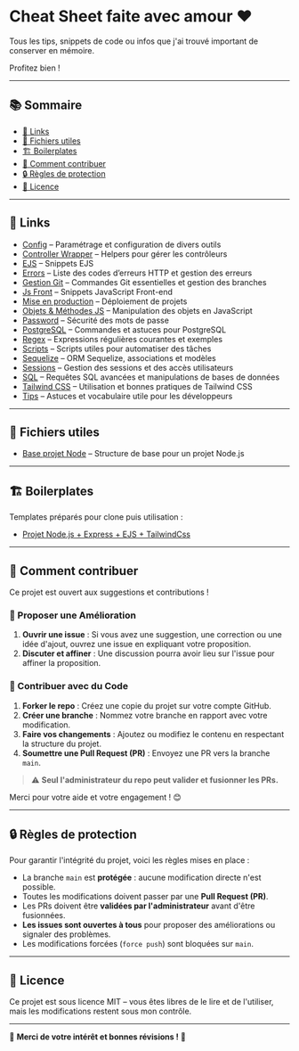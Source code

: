 # Cheat Sheet faite avec amour ❤️

Tous les tips, snippets de code ou infos que j'ai trouvé important de conserver en mémoire.

Profitez bien !

---

## 📚 Sommaire

- [🔗 Links](#-links)
- [📄 Fichiers utiles](#-fichiers-utiles)
- [🏗️ Boilerplates](#-boilerplates)
- [🤝 Comment contribuer](#-comment-contribuer)
- [🔒 Règles de protection](#-règles-de-protection)
- [📜 Licence](#-licence)

---

## 🔗 Links

- [Config](config/) – Paramétrage et configuration de divers outils
- [Controller Wrapper](controller-wrapper/) – Helpers pour gérer les contrôleurs
- [EJS](ejs/) – Snippets EJS
- [Errors](errors/) – Liste des codes d’erreurs HTTP et gestion des erreurs
- [Gestion Git](gestion-git/) – Commandes Git essentielles et gestion des branches
- [Js Front](js-front/) – Snippets JavaScript Front-end
- [Mise en production](mise-en-production/) – Déploiement de projets
- [Objets & Méthodes JS](objets-methodes/) – Manipulation des objets en JavaScript
- [Password](password/) – Sécurité des mots de passe
- [PostgreSQL](postgresql/) – Commandes et astuces pour PostgreSQL
- [Regex](regex/) – Expressions régulières courantes et exemples
- [Scripts](scripts/) – Scripts utiles pour automatiser des tâches
- [Sequelize](sequelize/) – ORM Sequelize, associations et modèles
- [Sessions](sessions/) – Gestion des sessions et des accès utilisateurs
- [SQL](sql/) – Requêtes SQL avancées et manipulations de bases de données
- [Tailwind CSS](tailwind/) – Utilisation et bonnes pratiques de Tailwind CSS
- [Tips](tips/) – Astuces et vocabulaire utile pour les développeurs

---

## 📄 Fichiers utiles

- [Base projet Node](base-projet-node.md) – Structure de base pour un projet Node.js

---

## 🏗️ Boilerplates

Templates préparés pour clone puis utilisation :

- [Projet Node.js + Express + EJS + TailwindCss](https://github.com/BaptisteLize/node-express-ejs-tailwind-project)

---

## 🤝 Comment contribuer

Ce projet est ouvert aux suggestions et contributions !

### 💪 Proposer une Amélioration

1. **Ouvrir une issue** : Si vous avez une suggestion, une correction ou une idée d'ajout, ouvrez une issue en expliquant votre proposition.
2. **Discuter et affiner** : Une discussion pourra avoir lieu sur l'issue pour affiner la proposition.

### 🔀 Contribuer avec du Code

1. **Forker le repo** : Créez une copie du projet sur votre compte GitHub.
2. **Créer une branche** : Nommez votre branche en rapport avec votre modification.
3. **Faire vos changements** : Ajoutez ou modifiez le contenu en respectant la structure du projet.
4. **Soumettre une Pull Request (PR)** : Envoyez une PR vers la branche `main`.

> ⚠️ **Seul l'administrateur du repo peut valider et fusionner les PRs.**

Merci pour votre aide et votre engagement ! 😊

---

## 🔒 Règles de protection

Pour garantir l'intégrité du projet, voici les règles mises en place :

- La branche `main` est **protégée** : aucune modification directe n'est possible.
- Toutes les modifications doivent passer par une **Pull Request (PR)**.
- Les PRs doivent être **validées par l'administrateur** avant d'être fusionnées.
- **Les issues sont ouvertes à tous** pour proposer des améliorations ou signaler des problèmes.
- Les modifications forcées (`force push`) sont bloquées sur `main`.

---

## 📜 Licence

Ce projet est sous licence MIT – vous êtes libres de le lire et de l'utiliser, mais les modifications restent sous mon contrôle.

---

🎉 **Merci de votre intérêt et bonnes révisions !** 🚀


